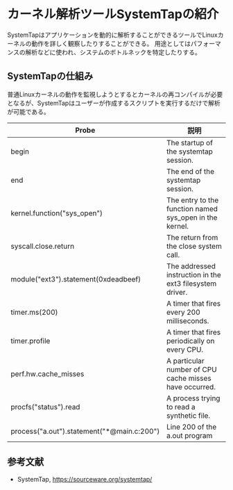 # カーネル解析ツールSystemTapの紹介
SystemTapはアプリケーションを動的に解析することができるツールでLinuxカーネルの動作を詳しく観察したりすることができる。
用途としてはパフォーマンスの解析などに使われ、システムのボトルネックを特定したりする。

## SystemTapの仕組み
普通Linuxカーネルの動作を監視しようとするとカーネルの再コンパイルが必要となるが、SystemTapはユーザーが作成するスクリプトを実行するだけで解析が可能である。

| Probe | 説明 |
| --- | --- |
| begin | The startup of the systemtap session. |
| end | The end of the systemtap session. |
| kernel.function("sys_open") | The entry to the function named sys_open in the kernel. |
| syscall.close.return | The return from the close system call. |
| module("ext3").statement(0xdeadbeef) | The addressed instruction in the ext3 filesystem driver. |
| timer.ms(200) | A timer that fires every 200 milliseconds. |
| timer.profile | A timer that fires periodically on every CPU. |
| perf.hw.cache_misses | A particular number of CPU cache misses have occurred. |
| procfs("status").read | A process trying to read a synthetic file. |
| process("a.out").statement("*@main.c:200") | Line 200 of the a.out program |

## 参考文献
- SystemTap, https://sourceware.org/systemtap/
